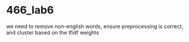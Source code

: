 # 466_lab6

we need to remove non-english words, ensure preprocessing is correct, and cluster based on the tfidf weights